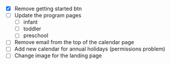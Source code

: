 - [X] Remove getting started btn
- [ ] Update the program pages
  - [ ] infant
  - [ ] toddler
  - [ ] preschool
- [ ] Remove email from the top of the calendar page
- [ ] Add new calendar for annual holidays (permissions problem)
- [ ] Change image for the landing page
